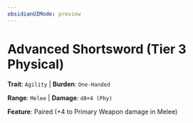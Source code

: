 ```yaml
---
obsidianUIMode: preview
---
```

# Advanced Shortsword (Tier 3 Physical)

**Trait**: `Agility` | **Burden**: `One-Handed`

**Range**: `Melee` | **Damage**: `d8+4 (Phy)`

**Feature**: Paired (+4 to Primary Weapon damage in Melee)